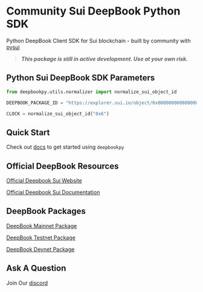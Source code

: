 # Community Sui DeepBook Python SDK
Python DeepBook Client SDK for Sui blockchain - built by community with [pysui](https://github.com/FrankC01/pysui/)

> **_This package is still in active development. Use at your own risk._** 
## Python Sui DeepBook SDK Parameters
```py
from deepbookpy.utils.normalizer import normalize_sui_object_id

DEEPBOOK_PACKAGE_ID = "https://explorer.sui.io/object/0x000000000000000000000000000000000000000000000000000000000000dee9"

CLOCK = normalize_sui_object_id("0x6")

```
## Quick Start
Check out [docs](https://github.com/andreidev1/deepbookpy/tree/main/docs/quick-start.md) to get started using `deepbookpy` 

## Official DeepBook Resources

[Official Deepbook Sui Website](https://sui-deepbook.com/)

[Official Deepbook Sui Documentation](https://docs.sui-deepbook.com/)

## DeepBook Packages

[DeepBook Mainnet Package](https://suiexplorer.com/object/0x000000000000000000000000000000000000000000000000000000000000dee9)

[DeepBook Testnet Package](https://suiexplorer.com/object/0x000000000000000000000000000000000000000000000000000000000000dee9?network=testnet)

[DeepBook Devnet Package](https://suiexplorer.com/object/0x000000000000000000000000000000000000000000000000000000000000dee9?network=devnet)

## Ask A Question

Join Our [discord](https://discord.gg/CUTen9zu5h)